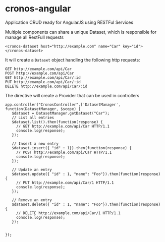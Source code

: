# cronos-angular
Application CRUD ready for AngularJS using RESTFul Services

Multiple components can share a unique Dataset, which is responsible for manage all RestFull requests

    <cronos-dataset host="http://example.com" name="Car" key="id"></cronos-dataset>

It will create a `Dataset` object handling the following http requests:

    GET http://example.com/api/Car
    POST http://example.com/api/Car
    GET http://example.com/api/Car/:id
    PUT http://example.com/api/Car/:id
    DELETE http://example.com/api/Car/:id

The directive will create a Provider that can be used in controllers

    app.controller("CronosController",['DatasetManager', function(DatasetManager, $scope) {
       $dataset = DatasetManager.getDataset("Car");
       // List all entries
       $dataset.list().then(function(response) {
         // GET http://example.com/api/Car HTTP/1.1
         console.log(response);
       });
       
       // Insert a new entry
       $dataset.insert({ "id" : 1}).then(function(response) {
         // POST http://example.com/api/Car HTTP/1.1
         console.log(response);
       });
       
       // Update an entry
       $dataset.update({ "id" : 1, "name": "Foo"}).then(function(response) {
         // PUT http://example.com/api/Car/1 HTTP/1.1
         console.log(response);
       });
       
       // Remove an entry
       $dataset.delete({ "id" : 1, "name": "Foo"}).then(function(response) {
         // DELETE http://example.com/api/Car/1 HTTP/1.1
         console.log(response);
       });
       
       
    });
